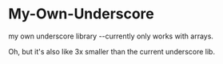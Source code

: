 My-Own-Underscore
=================

my own underscore library --currently only works with arrays.

Oh, but it's also like 3x smaller than the current underscore lib.
